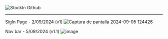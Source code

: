 ![StockIn Github](https://github.com/user-attachments/assets/eb0b0fc0-c085-4837-8b3c-9d4209060954)





---

SigIn Page - 2/09/2024 (v1)
![Captura de pantalla 2024-09-05 124426](https://github.com/user-attachments/assets/a6b36d2f-06a1-467b-a037-bf89164a2391)

Nav bar - 5/09/2024 (v1.1)
![image](https://github.com/user-attachments/assets/057ff832-6258-495c-a38f-2b41977a4714)
